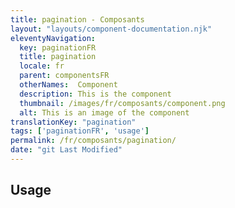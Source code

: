 ```yaml
---
title: pagination - Composants
layout: "layouts/component-documentation.njk"
eleventyNavigation:
  key: paginationFR
  title: pagination
  locale: fr
  parent: componentsFR
  otherNames:  Component
  description: This is the component
  thumbnail: /images/fr/composants/component.png
  alt: This is an image of the component
translationKey: "pagination"
tags: ['paginationFR', 'usage']
permalink: /fr/composants/pagination/
date: "git Last Modified"
---
```


## Usage